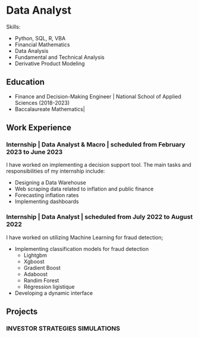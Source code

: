 # Data Analyst
Skills: 
- Python, SQL, R, VBA
- Financial Mathematics
- Data Analysis
- Fundamental and Technical Analysis
- Derivative Product Modeling
## Education
 - Finance and Decision-Making Engineer | National School of Applied Sciences (2018-2023)
 - Baccalaureate Mathematics|
## Work Experience
### Internship | Data Analyst & Macro | scheduled from February 2023 to June 2023
 I have worked on implementing a decision support tool. The main tasks and responsibilities of my internship include:
 - Designing a Data Warehouse
 - Web scraping data related to inflation and public finance
 - Forecasting inflation rates
 - Implementing dashboards 

### Internship | Data Analyst | scheduled from July 2022 to August 2022
I have worked on utilizing Machine Learning for fraud detection;
- Implementing classification models for fraud detection
  - Lightgbm 
  - Xgboost
  - Gradient Boost 
  - Adaboost 
  - Randim Forest
  - Régression ligistique 
- Developing a dynamic interface
## Projects
### INVESTOR STRATEGIES SIMULATIONS



